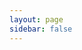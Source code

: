 ```yaml
---
layout: page
sidebar: false
---
```


<script setup lang="ts">
    import Graph from '../components/Graph.vue';
</script>

<Graph />
